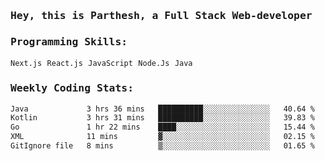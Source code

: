 <samp>
    <h3>Hey, this is Parthesh, a Full Stack Web-developer</h3>
    <h3>Programming Skills: </h3>
    <code>Next.js</code> <code>React.js</code> <code>JavaScript</code> <code>Node.Js</code> <code>Java</code>
    <h3>Weekly Coding Stats:</h3>
<!--START_SECTION:waka-->

```txt
Java             3 hrs 36 mins   ██████████░░░░░░░░░░░░░░░   40.64 %
Kotlin           3 hrs 31 mins   ██████████░░░░░░░░░░░░░░░   39.83 %
Go               1 hr 22 mins    ████░░░░░░░░░░░░░░░░░░░░░   15.44 %
XML              11 mins         ▓░░░░░░░░░░░░░░░░░░░░░░░░   02.15 %
GitIgnore file   8 mins          ▒░░░░░░░░░░░░░░░░░░░░░░░░   01.65 %
```

<!--END_SECTION:waka-->
</samp>
